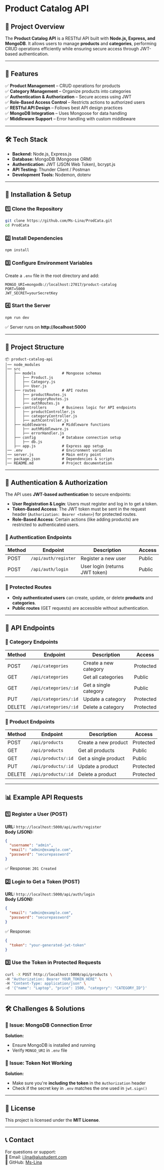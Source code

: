 # **Product Catalog API**  

## **📌 Project Overview**  
The **Product Catalog API** is a RESTful API built with **Node.js, Express, and MongoDB**. It allows users to manage **products** and **categories**, performing CRUD operations efficiently while ensuring secure access through JWT-based authentication.  

---

## **📜 Features**  
✅ **Product Management** – CRUD operations for products  
✅ **Category Management** – Organize products into categories  
✅ **Authentication & Authorization** – Secure access using JWT  
✅ **Role-Based Access Control** – Restricts actions to authorized users  
✅ **RESTful API Design** – Follows best API design practices  
✅ **MongoDB Integration** – Uses Mongoose for data handling  
✅ **Middleware Support** – Error handling with custom middleware  

---

## **🛠️ Tech Stack**  
- **Backend:** Node.js, Express.js  
- **Database:** MongoDB (Mongoose ORM)  
- **Authentication:** JWT (JSON Web Token), bcrypt.js  
- **API Testing:** Thunder Client / Postman  
- **Development Tools:** Nodemon, dotenv  

---

## **🚀 Installation & Setup**  

### **1️⃣ Clone the Repository**  
```bash
git clone https://github.com/Ms-Lina/ProdCata.git
cd ProdCata
```

### **2️⃣ Install Dependencies**  
```bash
npm install
```

### **3️⃣ Configure Environment Variables**  
Create a `.env` file in the root directory and add:  
```
MONGO_URI=mongodb://localhost:27017/product-catalog
PORT=5000
JWT_SECRET=yourSecretKey
```

### **4️⃣ Start the Server**  
```bash
npm run dev
```
✅ Server runs on **http://localhost:5000**  

---

## **📂 Project Structure**  
```
📦 product-catalog-api
│── node_modules
│── src
│   ├── models            # Mongoose schemas
│   │   ├── Product.js
│   │   ├── Category.js
│   │   ├── User.js
│   ├── routes            # API routes
│   │   ├── productRoutes.js
│   │   ├── categoryRoutes.js
│   │   ├── authRoutes.js
│   ├── controllers       # Business logic for API endpoints
│   │   ├── productController.js
│   │   ├── categoryController.js
│   │   ├── authController.js
│   ├── middlewares       # Middleware functions
│   │   ├── authMiddleware.js
│   │   ├── errorHandler.js
│   ├── config            # Database connection setup
│   │   ├── db.js
│   ├── app.js            # Express app setup
│── .env                  # Environment variables
│── server.js             # Main entry point
│── package.json          # Dependencies & scripts
│── README.md             # Project documentation
```

---

## **🔐 Authentication & Authorization**  
The API uses **JWT-based authentication** to secure endpoints:  
- **User Registration & Login**: Users must register and log in to get a token.  
- **Token-Based Access**: The JWT token must be sent in the request header (`Authorization: Bearer <token>`) for protected routes.  
- **Role-Based Access**: Certain actions (like adding products) are restricted to authenticated users.  

### **🔑 Authentication Endpoints**
| Method | Endpoint           | Description                     | Access     |
|--------|-------------------|---------------------------------|------------|
| POST   | `/api/auth/register` | Register a new user            | Public     |
| POST   | `/api/auth/login`    | User login (returns JWT token) | Public     |

### **🔹 Protected Routes**
- **Only authenticated users** can create, update, or delete **products** and **categories**.  
- **Public routes** (GET requests) are accessible without authentication.  

---

## **📡 API Endpoints**  

### **🔹 Category Endpoints**  
| Method | Endpoint                | Description                 | Access    |
|--------|-------------------------|-----------------------------|-----------|
| POST   | `/api/categories`       | Create a new category       | Protected |
| GET    | `/api/categories`       | Get all categories          | Public    |
| GET    | `/api/categories/:id`   | Get a single category       | Public    |
| PUT    | `/api/categories/:id`   | Update a category           | Protected |
| DELETE | `/api/categories/:id`   | Delete a category           | Protected |

### **🔹 Product Endpoints**  
| Method | Endpoint                | Description                 | Access    |
|--------|-------------------------|-----------------------------|-----------|
| POST   | `/api/products`         | Create a new product        | Protected |
| GET    | `/api/products`         | Get all products            | Public    |
| GET    | `/api/products/:id`     | Get a single product        | Public    |
| PUT    | `/api/products/:id`     | Update a product            | Protected |
| DELETE | `/api/products/:id`     | Delete a product            | Protected |

---

## **📊 Example API Requests**  

### **1️⃣ Register a User (POST)**
**URL:** `http://localhost:5000/api/auth/register`  
**Body (JSON):**  
```json
{
  "username": "admin",
  "email": "admin@example.com",
  "password": "securepassword"
}
```
✅ Response: `201 Created`  

### **2️⃣ Login to Get a Token (POST)**
**URL:** `http://localhost:5000/api/auth/login`  
**Body (JSON):**  
```json
{
  "email": "admin@example.com",
  "password": "securepassword"
}
```
✅ Response:  
```json
{
  "token": "your-generated-jwt-token"
}
```

### **3️⃣ Use the Token in Protected Requests**
```bash
curl -X POST http://localhost:5000/api/products \
-H "Authorization: Bearer YOUR_TOKEN_HERE" \
-H "Content-Type: application/json" \
-d '{"name": "Laptop", "price": 1500, "category": "CATEGORY_ID"}'
```

---

## **🛠️ Challenges & Solutions**  

### **🔸 Issue: MongoDB Connection Error**
**Solution:**  
- Ensure MongoDB is installed and running  
- Verify `MONGO_URI` in `.env` file  

### **🔸 Issue: Token Not Working**
**Solution:**  
- Make sure you're **including the token** in the `Authorization` header  
- Check if the secret key in `.env` matches the one used in `jwt.sign()`  

---

## **📜 License**  
This project is licensed under the **MIT License**.  

---

## **📞 Contact**  
For questions or support:  
📧 Email: i.lina@alustudent.com  
🔗 GitHub: [Ms-Lina](https://github.com/Ms-Lina/ProdCata.git)  
